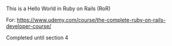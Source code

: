 This is a Hello World in Ruby on Rails (RoR)

For:
https://www.udemy.com/course/the-complete-ruby-on-rails-developer-course/

Completed until section 4
